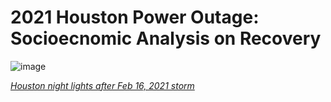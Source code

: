 # 2021 Houston Power Outage: Socioecnomic Analysis on Recovery

![image](https://github.com/hazelvaq/2021-Texas-Power-Crisis/assets/108312152/df9b7be4-c77b-4ece-93f5-1a1b7e51fe5f)

[*Houston night lights after Feb 16, 2021 storm*](https://en.wikipedia.org/wiki/2021_Texas_power_crisis#/media/File:Houston_bmhd_2021047_lrg_Feb_16_2021.jpg)


